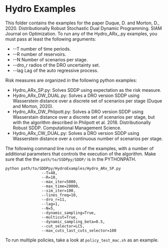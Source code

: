 # Hydro Examples

This folder contains the examples for the paper Duque, D. and Morton, D., 2020. Distributionally Robust Stochastic Dual Dynamic Programming. SIAM Journal on Optimization. To run any of the Hydro_ARx_<variant>.py examples, you must pass at least the following arguments:

* --T number of time periods.
* --R number of reservoirs.
* --N Number of scenarios per stage.
* --dro_r radios of the DRO uncertainty set.
* --lag Lag of the auto regressive process.

Risk measures are organized in the following python examples:
* Hydro_ARx_SP.py: Solves SDDP using expectation as the risk measure.
* Hydro_ARx_DW_DUAL.py: Solves a DRO version SDDP using Wasserstein distance over a discrete set of scenarios per stage (Duque and Morton, 2020).
* Hydro_ARx_DW_Phlipott.py: Solves a DRO version SDDP using Wasserstain distance over a discrete set of scenarios per stage, but with the algorithm described in Philpott et al. 2018. Distributionally Robust SDDP. Computational Management Science.
* Hydro_ARx_CW_DUAL.py: Solves a DRO version SDDP using Wasserstein distance over a continuous number of scenarios per stage. 

  
The following command line runs on of the examples, with a number of additional parameters that controls the execution of the algorithm. Make sure that the the `path/to/SSDPpy/SDDP/` is in the PYTHONPATH. 

```
python path/to/SDDPpy/HydroExamples/Hydro_ARx_SP.py             
                --T=48,
                --R=10,
                --max_iter=5000,
                --max_time=20000,
                --sim_iter=100,
                --lines_freq=10,
                --dro_r=11,
                --lag=1,
                --N=5,
                --dynamic_sampling=True,
                --multicut=True,
                --dynamic_sampling_beta=0.5,
                --cut_selector=LCS,
                --max_cuts_last_cuts_selector=100
```

To run multiple policies, take a look at `policy_test_mac.sh` as an example. 

